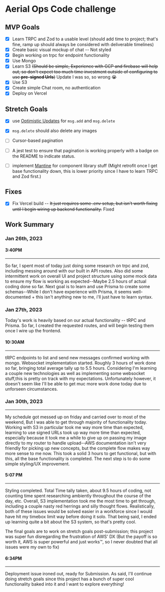 # Aerial Ops Code challenge

## MVP Goals

- [x] Learn TRPC and Zod to a usable level (should add time to project; that's fine, ramp up should always be considered with deliverable timelines)
- [x] Create basic visual mockup of chat -- Not styled
- [x] Begin working on trpc for endpoint functionality
- [x] Use Mongo
- [x] Learn S3 ~~(Should be simple, Experience with GCP and firebase will help out, so don't expect too much time investment outside of configuring to use **pre-signed Urls**)~~ Update I was so, so wrong 😭
- [x] Use S3
- [x] Create simple Chat room, no authentication
- [x] Deploy on Vercel

## Stretch Goals

- [x] use [Optimistic Updates](https://tanstack.com/query/latest/docs/react/guides/optimistic-updates) for `msg.add` and `msg.delete`

- [x] `msg.delete` should also delete any images

- [ ] Cursor-based pagination

- [ ] A jest test to ensure that pagination is working properly with a badge on the README to indicate status.

- [ ] implement [Mantine](https://mantine.dev/) for component library stuff (Might retrofit once I get base functionality down, this is lower priority since I have to learn TRPC and Zod first.)

## Fixes

- [x] Fix Vercel build -- ~~It just requires some .env setup, but isn't worth fixing until I begin wiring up backend functionality.~~ Fixed

## Work Summary

### Jan 26th, 2023

#### 3:40PM

---

So far, I spent most of today just doing some research on trpc and zod, including messing around with our built in API routes. Also did some intermittent work on overall UI and project structure using some mock data to ensure my flow is working as expected--Maybe 2.5 hours of actual coding done so far. Next goal is to learn and use Prisma to create some schemas--While I don't have experience with Prisma, it seems well-documented + this isn't anything new to me, i'll just have to learn syntax.

### Jan 27th, 2023

Today's work is heavily based on our actual functionality -- tRPC and Prisma. So far, I created the requested routes, and will begin testing them once I wire up the frontend.

#### 10:30AM

---

tRPC endpoints to list and send new messages confirmed working with mongo. Websocket implementation started. Roughly 3 hours of work done so far, bringing total average tally up to 5.5 hours.
Considering I'm learning a couple new technologies as well as implementing some websocket stuff,this is pretty on track with my expectations. Unfortunately however, it doesn't seem like I'll be able to get muc more work done today due to unforseen circumstances.

### Jan 30th, 2023

---

My schedule got messed up on friday and carried over to most of the weekend, But I was able to get through majority of functionality today. Working with S3 in particular took me way more time than expected, learning to use signed URLs took up way more time than expected, especially because it took me a while to give up on passing my image directly to my router to handle upload--AWS documentation isn't very friendly for picking up new concepts, but the complete flow makes way more sense to me now. This took a solid 3 hours to get functional, but with this, all the base functionality is completed. The next step is to do some simple styling/UX improvement.

#### 5:07 PM

---

Styling completed. Total Time tally taken, about 9.5 hours of coding, not counting time spent researching ambiently throughout the course of the day, etc. Overall, S3 implementation took me the most time to get through, including a couple nasty red herrings and silly thought flows. Realistically, both of these issues would be solved easier in a workforce since I would have hit my timebox limit way before doing it solo. That being said, I ended up learning quite a bit about the S3 system, so that's pretty cool.

The final goals are to work on stretch goals post-submission; this project was super fun disregarding the frustration of AWS' DX (But the payoff is so worth it, AWS is super powerful and just works™️, so I never doubted that all issues were my own to fix)

#### 6:34PM

---

Deployment issue ironed out, ready for Submission. As said, I'll continue doing stretch goals since this project has a bunch of super cool functionality baked into it and I want to explore everything!
